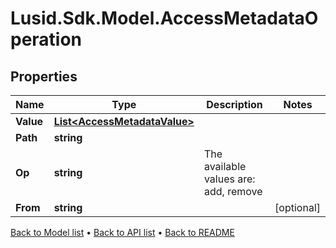 # Lusid.Sdk.Model.AccessMetadataOperation

## Properties

Name | Type | Description | Notes
------------ | ------------- | ------------- | -------------
**Value** | [**List&lt;AccessMetadataValue&gt;**](AccessMetadataValue.md) |  | 
**Path** | **string** |  | 
**Op** | **string** | The available values are: add, remove | 
**From** | **string** |  | [optional] 

[Back to Model list](../README.md#documentation-for-models) &#8226; [Back to API list](../README.md#documentation-for-api-endpoints) &#8226; [Back to README](../README.md)

